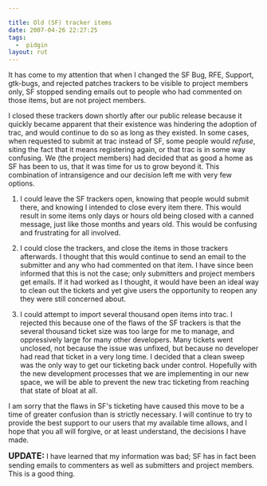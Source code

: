 ```yaml
---

title: Old (SF) tracker items
date: 2007-04-26 22:27:25
tags:
  -  pidgin
layout: rut
---
```


It has come to my attention that when I changed the SF Bug, RFE, Support, gtk-bugs, and rejected patches trackers to be visible to project members only, SF stopped sending emails out to people who had commented on those items, but are not project members.

I closed these trackers down shortly after our public release because it quickly became apparent that their existence was hindering the adoption of trac, and would continue to do so as long as they existed.  In some cases, when requested to submit at trac instead of SF, some people would *refuse*, siting the fact that it means registering again, or that trac is in some way confusing.  We (the project members) had decided that as good a home  as SF has been to us, that it was time for us to grow beyond it.  This combination of intransigence and our decision left me with very few options. 

1. I could leave the SF trackers open, knowing that people would submit there, and knowing I intended to close every item there.  This would result in some items only days or hours old being closed with a canned message, just like those months and years old.  This would be confusing and frustrating for all involved. 

2. I could close the trackers, and close the items in those trackers afterwards.  I thought that this would continue to send an email to the submitter and any who had commented on that item.  I have since been informed that this is not the case; only submitters and project members get emails.  If it had worked as I thought, it would have been an ideal way to clean out the tickets and yet give users the opportunity to reopen any they were still concerned about. 

3. I could attempt to import several thousand open items into trac.  I rejected this because one of the flaws of the SF trackers is that the several thousand ticket size was too large for me to manage, and oppressively large for many other developers.  Many tickets went unclosed, not because the issue was unfixed, but because no developer had read that ticket in a very long time.  I decided that a clean sweep was the only way to get our ticketing back under control.  Hopefully with the new development processes that we are implementing in our new space, we will be able to prevent the new trac ticketing from reaching that state of bloat at all. 

I am sorry that the flaws in SF's ticketing have caused this move to be a time of greater confusion than is strictly necessary.  I will continue to try to provide the best support to our users that my available time allows, and I hope that you all will forgive, or at least understand, the decisions I have made. 

<strong><big>UPDATE:</big></strong> I have learned that my information was bad; SF has in fact been sending emails to commenters as well as submitters and project members.  This is a good thing. 

